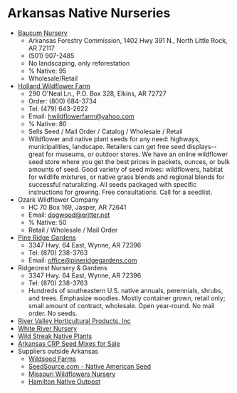 # Arkansas Native Nurseries
* [Baucum Nursery](https://www.agriculture.arkansas.gov/forestry/seedlings/)
  * Arkansas Forestry Commission,  1402 Hwy 391 N., North Little Rock, AR 72117
  * (501) 907-2485
  * No landscaping, only reforestation
  * % Native: 95
  * Wholesale/Retail
* [Holland Wildflower Farm](https://www.hollandwildflowerfarm.com)
  * 290 O'Neal Ln., P.O. Box 328, Elkins, AR 72727
  * Order: (800) 684-3734
  * Tel: (479) 643-2622 
  * Email: hwildflowerfarm@yahoo.com
  * % Native: 80
  * Sells Seed / Mail Order / Catalog / Wholesale / Retail
  * Wildflower and native plant seeds for any need: highways, municipalities, landscape. Retailers can get free seed displays-- great for museums, or outdoor stores. We have an online wildflower seed store where you get the best prices in packets, ounces, or bulk amounts of seed. Good variety of seed mixes: wildflowers, habitat for wildlife mixtures, or native grass blends and regional blends for successful naturalizing. All seeds packaged with specific instructions for growing. Free consultations. Call for a seedlist.
* Ozark Wildflower Company
  * HC 70 Box 169, Jasper, AR 72641
  * Email: dogwood@eritter.net
  * % Native: 50
  * Retail / Wholesale / Mail Order
* [Pine Ridge Gardens](https://www.pineridgegardens.com)
  * 3347 Hwy. 64 East, Wynne, AR 72396
  * Tel: (870) 238-3763
  * Email: office@pineridgegardens.com
* Ridgecrest Nursery & Gardens
  * 3347 Hwy. 64 East, Wynne, AR 72396
  * Tel: (870) 238-3763
  * Hundreds of southeastern U.S. native annuals, perennials, shrubs, and trees. Emphasize woodies. Mostly container grown, retail only; small amount of contract, wholesale. Open year-round. No mail order. No seeds.
* [River Valley Horticultural Products, Inc](https://rivervalleyhp.com/content/20434/Natives/)
* [White River Nursery](https://www.whiterivernursery.com/)
* [Wild Streak Native Plants](https://www.facebook.com/wildstreakplants/)
* [Arkansas CRP Seed Mixes for Sale](https://www.pfhabitatstore.com/store/items/AR/)
* Suppliers outside Arkansas
  * [Wildseed Farms](https://www.wildseedfarms.com/)
  * [SeedSource.com - Native American Seed](https://www.seedsource.com/)
  * [Missouri Wildflowers Nursery](http://mowildflowers.net/)
  * [Hamilton Native Outpost](https://www.hamiltonnativeoutpost.com/index.php)